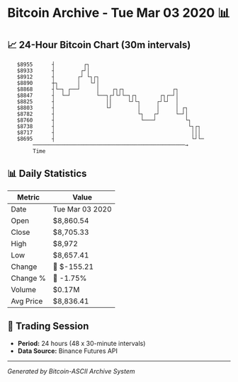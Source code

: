 # Bitcoin Archive - Tue Mar 03 2020 📊

## 📈 24-Hour Bitcoin Chart (30m intervals)

```
   $8955      ┤         ┌┐                                     
   $8933      ┤        ┌┘│                                     
   $8912      ┤       ┌┘ └┐┌┐                                  
   $8890      ┼┐      │   └┘│                                  
   $8868      ┤└─┐ ┌──┘     │    ┌┐┌┐               ┌┐         
   $8847      ┤  └─┘        └──┐┌┘└┘└─┐┌┐       ┌┐┌─┘│         
   $8825      ┤                ││     └┘└┐     ┌┘└┘  │         
   $8803      ┤                └┘        │     │     │ ┌┐      
   $8782      ┤                          └┐   ┌┘     └─┘│      
   $8760      ┤                           └───┘         └┐     
   $8738      ┤                                          └┐┌┐  
   $8717      ┤                                           │││  
   $8695      ┤                                           └┘└─ 
        ────────────────────────────────────────────────→
        Time
```

## 📊 Daily Statistics

| Metric | Value |
|--------|-------|
| Date | Tue Mar 03 2020 |
| Open | $8,860.54 |
| Close | $8,705.33 |
| High | $8,972 |
| Low | $8,657.41 |
| Change | 🔴 $-155.21 |
| Change % | 🔴 -1.75% |
| Volume | $0.17M |
| Avg Price | $8,836.41 |

## 📅 Trading Session

- **Period:** 24 hours (48 x 30-minute intervals)
- **Data Source:** Binance Futures API

---
*Generated by Bitcoin-ASCII Archive System*

